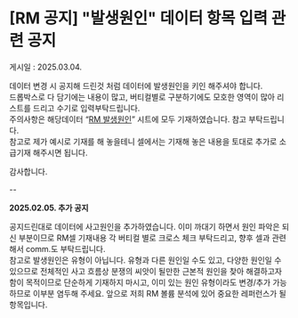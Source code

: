 # [RM 공지] "발생원인" 데이터 항목 입력 관련 공지

게시일 : 2025.03.04.

데이터 변경 시 공지해 드린것 처럼 데이터에 발생원인을 키인 해주셔야 합니다.  
드롭박스로 다 담기에는 내용이 많고, 버티컬별로 구분하기에도 모호한 영역이 많아 리스트를 드리고 수기로 입력부탁드립니다.  
주의사항은 해당데이터 “[RM 발생원인](https://docs.google.com/spreadsheets/d/1YQmFdMSM5XoLp3CF1mf397BbVOVEYwBYNwd5v6yZwq4/edit?gid=902403086#gid=902403086)” 시트에 모두 기재하였습니다. 참고 부탁드립니다.  
참고로 제가 예시로 기재를 해 놓을테니 셀에서는 기재해 놓은 내용을 토대로 추가로 소급기재 해주시면 됩니다.

감사합니다.

--

**2025.02.05. 추가 공지**

공지드린대로 데이터에 사고원인을 추가하였습니다. 이미 까대기 하면서 원인 파악은 되신 부분이므로 RM셀 기재내용 각 버티컬 별로 크로스 체크 부탁드리고, 향후 셀과 관련해서 comm.도 부탁드립니다.  
참고로 발생원인은 유형이 아닙니다. 유형과 다른 원인일 수도 있고, 다양한 원인일 수 있으므로 전체적인 사고 흐름상 분쟁의 씨앗이 될만한 근본적 원인을 찾아 해결하고자 함이 목적이므로 단순하게 기재하지 마시고, 이미 있는 원인 유형이라도 변경/추가 가능하므로 이부분 염두해 주세요. 앞으로 저희 RM 볼륨 분석에 있어 중요한 레퍼런스가 될 항목입니다.